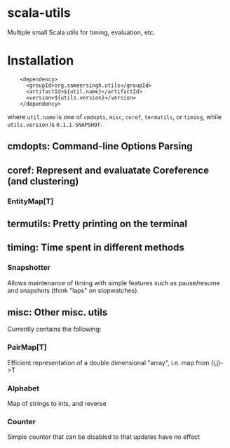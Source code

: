 scala-utils
===========

Multiple small Scala utils for timing, evaluation, etc.

# Installation

```
    <dependency>
      <groupId>org.sameersingh.utils</groupId>
      <artifactId>${util.name}</artifactId>
      <version>${utils.version}</version>
    </dependency>
```

where `util.name` is one of `cmdopts`, `misc`, `coref`, `termutils`, or `timing`, while `utils.version` is `0.1.1-SNAPSHOT`.

cmdopts: Command-line Options Parsing
------------------------------------

coref: Represent and evaluatate Coreference (and clustering)
------------------------------------------------------------

### EntityMap[T]

termutils: Pretty printing on the terminal
------------------------------------------

timing: Time spent in different methods
---------------------------------------

### Snapshotter

Allows maintenance of timing with simple features such as pause/resume and snapshots (think "laps" on stopwatches).

misc: Other misc. utils
-----------------------

Currently contains the following:

### PairMap[T]

Efficient representation of a double dimensional "array", i.e. map from (i,j)->T

### Alphabet

Map of strings to ints, and reverse

### Counter

Simple counter that can be disabled to that updates have no effect
